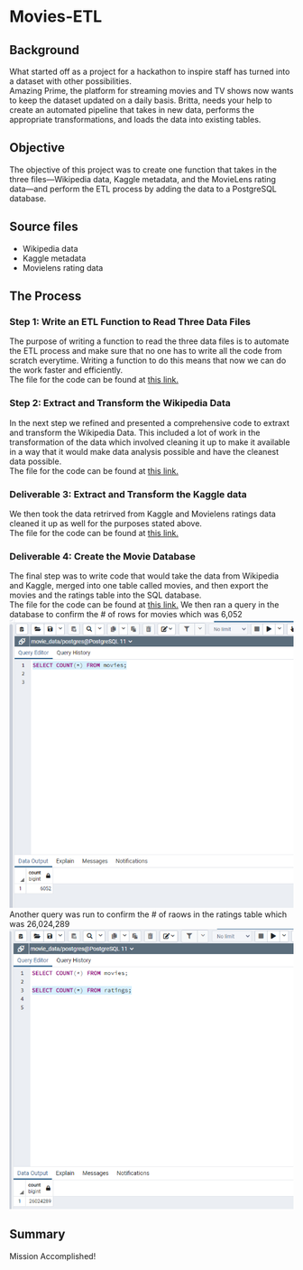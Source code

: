 # Movies-ETL
## Background
What started off as a project for a hackathon to inspire staff has turned into a dataset with other possibilities.<br>
Amazing Prime, the platform for streaming movies and TV shows now wants to keep the dataset updated on a daily basis. Britta, needs your help to create an automated pipeline that takes in new data, performs the appropriate transformations, and loads the data into existing tables. 
## Objective
The objective of this project was to create one function that takes in the three files—Wikipedia data, Kaggle metadata, and the MovieLens rating data—and perform the ETL process by adding the data to a PostgreSQL database.
## Source files
- Wikipedia data
- Kaggle metadata
- Movielens rating data
## The Process
### Step 1: Write an ETL Function to Read Three Data Files
The purpose of writing a function to read the three data files is to automate the ETL process and make sure that no one has to write all the code from scratch everytime. Writing a function to do this means that now we can do the work faster and efficiently.<br>
The file for the code can be found at [this link.](https://github.com/lallben/Movies-ETL/blob/main/ETL_function_test.ipynb)
### Step 2: Extract and Transform the Wikipedia Data
In the next step we refined and presented a comprehensive code to extraxt and transform the Wikipedia Data. This included a lot of work in the transformation of the data which involved cleaning it up to make it available in a way that it would make data analysis possible and have the cleanest data possible.<br>
The file for the code can be found at [this link.](https://github.com/lallben/Movies-ETL/blob/main/ETL_clean_wiki_movies.ipynb)
### Deliverable 3: Extract and Transform the Kaggle data
We then took the data retrirved from Kaggle and Movielens ratings data cleaned it up as well for the purposes stated above.<br>
The file for the code can be found at [this link.](https://github.com/lallben/Movies-ETL/blob/main/ETL_clean_kaggle_data.ipynb)
### Deliverable 4: Create the Movie Database
The final step was to write code that would take the data from Wikipedia and Kaggle, merged into one table called movies, and then export the movies and the ratings table into the SQL database.<br>
The file for the code can be found at [this link.](https://github.com/lallben/Movies-ETL/blob/main/ETL_create_database.ipynb)
We then ran a query in the database to confirm the # of rows for movies which was 6,052<br>
![Movie Query](https://github.com/lallben/Movies-ETL/blob/main/movies_query.png)
Another query was run to confirm the # of raows in the ratings table which was 26,024,289 <br>
![Ratings Query](https://github.com/lallben/Movies-ETL/blob/main/ratings_query.png)
## Summary
Mission Accomplished!
